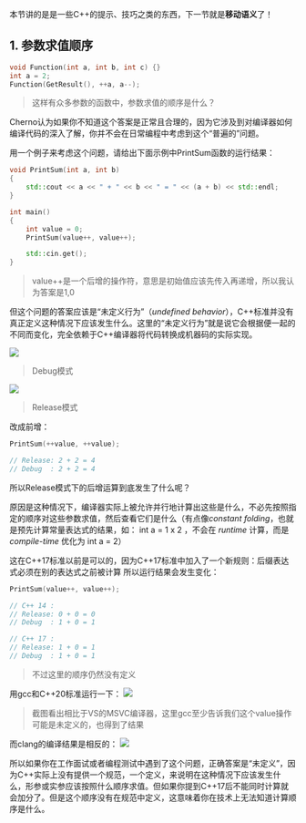 本节讲的是是一些C++的提示、技巧之类的东西，下一节就是**移动语义**了！

## 1. 参数求值顺序

```cpp
void Function(int a, int b, int c) {}
int a = 2;
Function(GetResult(), ++a, a--);
```
> 这样有众多参数的函数中，参数求值的顺序是什么？

Cherno认为如果你不知道这个答案是正常且合理的，因为它涉及到对编译器如何编译代码的深入了解，你并不会在日常编程中考虑到这个“普遍的”问题。

用一个例子来考虑这个问题，请给出下面示例中PrintSum函数的运行结果：
```cpp
void PrintSum(int a, int b)
{
	std::cout << a << " + " << b << " = " << (a + b) << std::endl;
}

int main()
{
	int value = 0;
	PrintSum(value++, value++);

	std::cin.get();
}
```
> value++是一个后增的操作符，意思是初始值应该先传入再递增，所以我认为答案是1,0

但这个问题的答案应该是“未定义行为”（*undefined behavior*），C++标准并没有真正定义这种情况下应该发生什么。这里的“未定义行为”就是说它会根据便一起的不同而变化，完全依赖于C++编译器将代码转换成机器码的实际实现。

![](Pasted%20image%2020230811172357.png)
> Debug模式

![](Pasted%20image%2020230811172459.png)
> Release模式

改成前增：
```cpp
PrintSum(++value, ++value);

// Release: 2 + 2 = 4
// Debug  : 2 + 2 = 4
```

所以Release模式下的后增运算到底发生了什么呢？

原因是这种情况下，编译器实际上被允许并行地计算出这些是什么，不必先按照指定的顺序对这些参数求值，然后查看它们是什么（有点像*constant folding*，也就是预先计算常量表达式的结果，如： int a = 1 x 2 ，不会在 *runtime* 计算，而是*compile-time* 优化为 int a = 2）

这在C++17标准以前是可以的，因为C++17标准中加入了一个新规则：后缀表达式必须在别的表达式之前被计算
所以运行结果会发生变化：
```cpp
PrintSum(value++, value++);

// C++ 14 : 
// Release: 0 + 0 = 0
// Debug  : 1 + 0 = 1

// C++ 17 : 
// Release: 1 + 0 = 1
// Debug  : 1 + 0 = 1
```
> 不过这里的顺序仍然没有定义

用gcc和C++20标准运行一下：
![](Pasted%20image%2020230811180844.png)
> 截图看出相比于VS的MSVC编译器，这里gcc至少告诉我们这个value操作可能是未定义的，也得到了结果

而clang的编译结果是相反的：
![](Pasted%20image%2020230811181151.png)

所以如果你在工作面试或者编程测试中遇到了这个问题，正确答案是“未定义”，因为C++实际上没有提供一个规范，一个定义，来说明在这种情况下应该发生什么，形参或实参应该按照什么顺序求值。但如果你提到C++17后不能同时计算就会加分了。但是这个顺序没有在规范中定义，这意味着你在技术上无法知道计算顺序是什么。